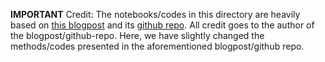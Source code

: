 **IMPORTANT** Credit: The notebooks/codes in this directory are heavily based on [this blogpost](https://www.toptal.com/machine-learning/generative-adversarial-networks) and its [github repo](https://github.com/codyznash/GANs_for_Credit_Card_Data). All credit goes to the author of the blogpost/github-repo. Here, we have slightly changed the methods/codes presented in the aforementioned blogpost/github repo.
